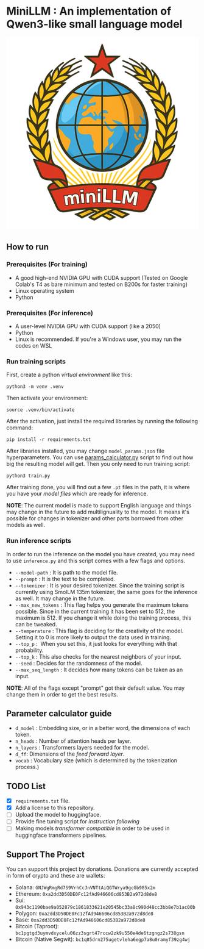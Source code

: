 # MiniLLM : An implementation of Qwen3-like small language model

<p align="center">
    <img src="logo.png">
</p>

## How to run

### Prerequisites (For training)

- A good high-end NVIDIA GPU with CUDA support (Tested on Google Colab's T4 as bare minimum and tested on B200s for faster training)
- Linux operating system
- Python 

### Prerequisites (For inference)

- A user-level NVIDIA GPU with CUDA support (like a 2050)
- Python 
- Linux is recommended. If you're a Windows user, you may run the codes on WSL

### Run training scripts

First, create a python _virtual environment_ like this:

```
python3 -m venv .venv
```

Then activate your environment:

```
source .venv/bin/activate
``` 

After the activation, just install the required libraries by running the following command:

```
pip install -r requirements.txt
```

After libraries installed, you may change `model_params.json` file hyperparameters. You can use [params_calculator.py](params_calculator.py) script to find out how big the resulting model will get. Then you only need to run training script:

```
python3 train.py
```

After training done, you will find out a few `.pt` files in the path, it is where you have your _model files_ which are ready for inference.

__NOTE__: The current model is made to support English language and things may change in the future to add multilignuality to the model. It means it's possible for changes in tokenizer and other parts borrowed from other models as well. 

### Run inference scripts

In order to run the inference on the model you have created, you may need to use `inference.py` and this script comes with a few flags and options. 

- `--model-path` : It is path to the model file. 
- `--prompt` : It is the text to be completed. 
- `--tokenizer` : It is your desired tokenizer. Since the training script is currently using SmolLM 135m tokenizer, the same goes for the inference as well. It may change in the future. 
- `--max_new_tokens` : This flag helps you generate the maximum tokens possible. Since in the current training it has been set to 512, the maximum is 512. If you change it while doing the training process, this can be tweaked. 
- `--temperature` : This flag is deciding for the creativity of the model. Setting it to 0 is more likely to output the data used in training. 
- `--top_p` :  When you set this, it just looks for everything with that probability. 
- `--top_k` : This also checks for the nearest neighbors of your input. 
- `--seed` : Decides for the randomness of the model. 
- `--max_seq_length` : It decides how many tokens can be taken as an input.

__NOTE__: All of the flags except "prompt" got their default value. You may change them in order to get the best results. 

## Parameter calculator guide 

* `d_model` : Embedding size, or in a better word, the dimensions of each token.
* `n_heads` : Number of attention heads per layer.
* `n_layers` : Transformers layers needed for the model. 
* `d_ff`: Dimensions of the _feed forward layer_.
* `vocab` : Vocabulary size (which is determined by the tokenization process.)

## TODO List 

- [x] `requirements.txt` file.
- [x] Add a license to this repository.
- [ ] Upload the model to huggingface.
- [ ] Provide fine tuning script for _instruction following_
- [ ] Making models _transformer compatible_ in order to be used in huggingface transformers pipelines.

## Support The Project

You can support this project by donations. Donations are currently accepted in form of crypto and these are wallets:

- Solana: `GNJWgRmgRd7S9VrhCcJnVNTtAiQGTWrya9gcGb985x2m`
- Ethereum: `0xa2dd3D50DE0Fc12fAd946606cd853B2a972d8de8`
- Sui: `0x943c1190bae9a052879c1861833621e20545bc33a8c990d48cc3bb8e7b1ac00b`
- Polygon: `0xa2dd3D50DE0Fc12fAd946606cd853B2a972d8de8`
- Base: `0xa2dd3D50DE0Fc12fAd946606cd853B2a972d8de8`
- Bitcoin (Taproot): `bc1pgtgd3uymvdxycelu06zz3sgrt47rccw2zk9u550e4de6tzgngz2s738gsn`
- Bitcoin (Native Segwit): `bc1q85drn275ugetvleha6egp7a8u0ramyf39zg4wj`